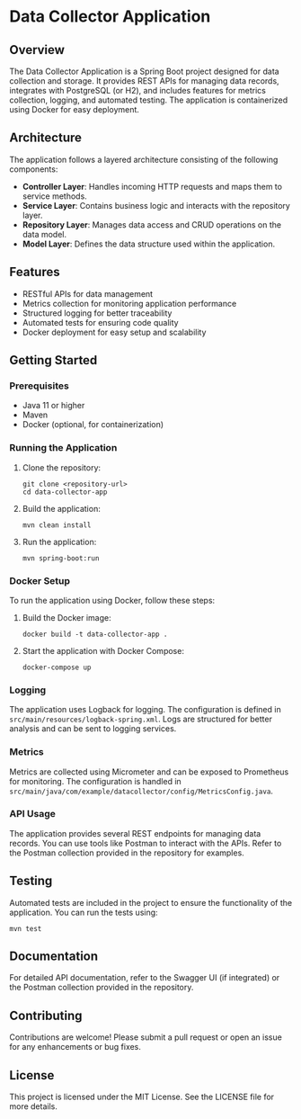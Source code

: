 # Data Collector Application

## Overview
The Data Collector Application is a Spring Boot project designed for data collection and storage. It provides REST APIs for managing data records, integrates with PostgreSQL (or H2), and includes features for metrics collection, logging, and automated testing. The application is containerized using Docker for easy deployment.

## Architecture
The application follows a layered architecture consisting of the following components:
- **Controller Layer**: Handles incoming HTTP requests and maps them to service methods.
- **Service Layer**: Contains business logic and interacts with the repository layer.
- **Repository Layer**: Manages data access and CRUD operations on the data model.
- **Model Layer**: Defines the data structure used within the application.

## Features
- RESTful APIs for data management
- Metrics collection for monitoring application performance
- Structured logging for better traceability
- Automated tests for ensuring code quality
- Docker deployment for easy setup and scalability

## Getting Started

### Prerequisites
- Java 11 or higher
- Maven
- Docker (optional, for containerization)

### Running the Application
1. Clone the repository:
   ```
   git clone <repository-url>
   cd data-collector-app
   ```

2. Build the application:
   ```
   mvn clean install
   ```

3. Run the application:
   ```
   mvn spring-boot:run
   ```

### Docker Setup
To run the application using Docker, follow these steps:

1. Build the Docker image:
   ```
   docker build -t data-collector-app .
   ```

2. Start the application with Docker Compose:
   ```
   docker-compose up
   ```

### Logging
The application uses Logback for logging. The configuration is defined in `src/main/resources/logback-spring.xml`. Logs are structured for better analysis and can be sent to logging services.

### Metrics
Metrics are collected using Micrometer and can be exposed to Prometheus for monitoring. The configuration is handled in `src/main/java/com/example/datacollector/config/MetricsConfig.java`.

### API Usage
The application provides several REST endpoints for managing data records. You can use tools like Postman to interact with the APIs. Refer to the Postman collection provided in the repository for examples.

## Testing
Automated tests are included in the project to ensure the functionality of the application. You can run the tests using:
```
mvn test
```

## Documentation
For detailed API documentation, refer to the Swagger UI (if integrated) or the Postman collection provided in the repository.

## Contributing
Contributions are welcome! Please submit a pull request or open an issue for any enhancements or bug fixes.

## License
This project is licensed under the MIT License. See the LICENSE file for more details.